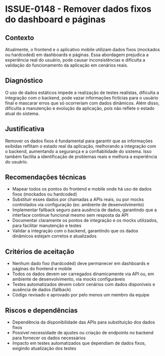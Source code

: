 # ISSUE-0148 - Remover dados fixos do dashboard e páginas

## Contexto
Atualmente, o frontend e o aplicativo mobile utilizam dados fixos (mockados ou hardcoded) em dashboards e páginas. Essa abordagem prejudica a experiência real do usuário, pode causar inconsistências e dificulta a validação do funcionamento da aplicação em cenários reais.

## Diagnóstico
O uso de dados estáticos impede a realização de testes realistas, dificulta a integração com o backend, pode vazar informações fictícias para o usuário final e mascarar erros que só ocorreriam com dados dinâmicos. Além disso, dificulta a manutenção e evolução da aplicação, pois não reflete o estado atual do sistema.

## Justificativa
Remover os dados fixos é fundamental para garantir que as informações exibidas reflitam o estado real da aplicação, melhorando a integração com o backend, aumentando a segurança e a confiabilidade do sistema. Isso também facilita a identificação de problemas reais e melhora a experiência do usuário.

## Recomendações técnicas
- Mapear todos os pontos do frontend e mobile onde há uso de dados fixos (mockados ou hardcoded)
- Substituir esses dados por chamadas a APIs reais, ou por mocks controlados via configuração (ex: ambiente de desenvolvimento)
- Implementar fallback seguro para ausência de dados, garantindo que a interface continue funcional mesmo sem resposta da API
- Documentar claramente os pontos de integração e os mocks utilizados, para facilitar manutenção e testes
- Validar a integração com o backend, garantindo que os dados dinâmicos estejam corretos e atualizados

## Critérios de aceitação
- Nenhum dado fixo (hardcoded) deve permanecer em dashboards e páginas do frontend e mobile
- Todos os dados devem ser carregados dinamicamente via API ou, em ambiente de desenvolvimento, via mocks configuráveis
- Testes automatizados devem cobrir cenários com dados disponíveis e ausência de dados (fallback)
- Código revisado e aprovado por pelo menos um membro da equipe

## Riscos e dependências
- Dependência da disponibilidade das APIs para substituição dos dados fixos
- Possível necessidade de ajustes ou criação de endpoints no backend para fornecer os dados necessários
- Impacto em testes automatizados que dependiam de dados fixos, exigindo atualização dos testes